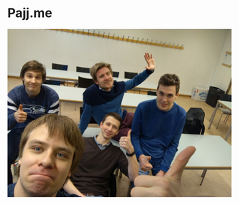 # Pajj.me
![Image](https://raw.githubusercontent.com/pajjme/pajjme.github.io/master/IMG_20170130_151350.jpg
)


